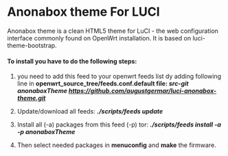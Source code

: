 Anonabox theme For LUCI
=================

Anonabox theme is a clean HTML5 theme for LuCI - the web configuration interface commonly found on OpenWrt installation. It is based on luci-theme-bootstrap.

#### To install you have to do the following steps:

1. you need to add this feed to your openwrt feeds list dy adding following line in **openwrt_source_tree/feeds.conf.default file: _src-git anonaboxTheme https://github.com/augustgermar/luci-anonabox-theme.git_**

2. Update/download all feeds: **_./scripts/feeds update_**

3. Install all (-a) packages from this feed (-p) tor: **_./scripts/feeds install -a -p anonaboxTheme_**

4. Then select needed packages in **menuconfig** and **make** the firmware.

